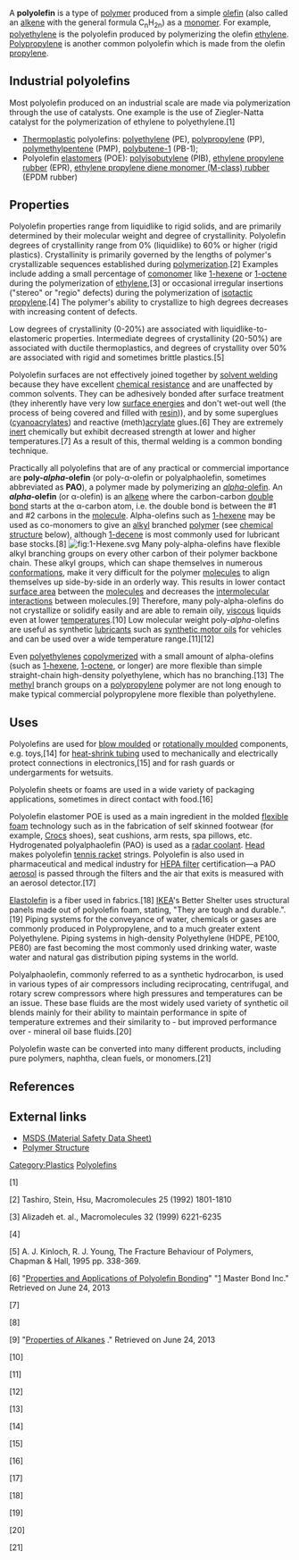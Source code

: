 A **polyolefin** is a type of [polymer](polymer "wikilink") produced
from a simple [olefin](olefin "wikilink") (also called an
[alkene](alkene "wikilink") with the general formula
C<sub>n</sub>H<sub>2n</sub>) as a [monomer](monomer "wikilink"). For
example, [polyethylene](polyethylene "wikilink") is the polyolefin
produced by polymerizing the olefin [ethylene](ethylene "wikilink").
[Polypropylene](Polypropylene "wikilink") is another common polyolefin
which is made from the olefin [propylene](propylene "wikilink").

## Industrial polyolefins

Most polyolefin produced on an industrial scale are made via
polymerization through the use of catalysts. One example is the use of
Ziegler-Natta catalyst for the polymerization of ethylene to
polyethylene.[1]

-   [Thermoplastic](Thermoplastic "wikilink") polyolefins:
    [polyethylene](polyethylene "wikilink") (PE),
    [polypropylene](polypropylene "wikilink") (PP),
    [polymethylpentene](polymethylpentene "wikilink") (PMP),
    [polybutene-1](polybutene-1 "wikilink") (PB-1);
-   Polyolefin [elastomers](elastomer "wikilink") (POE):
    [polyisobutylene](polyisobutylene "wikilink") (PIB), [ethylene
    propylene rubber](ethylene_propylene_rubber "wikilink") (EPR),
    [ethylene propylene diene monomer (M-class)
    rubber](EPDM_rubber "wikilink") (EPDM rubber)

## Properties

Polyolefin properties range from liquidlike to rigid solids, and are
primarily determined by their molecular weight and degree of
crystallinity. Polyolefin degrees of crystallinity range from 0%
(liquidlike) to 60% or higher (rigid plastics). Crystallinity is
primarily governed by the lengths of polymer's crystallizable sequences
established during [polymerization](polymerization "wikilink").[2]
Examples include adding a small percentage of
[comonomer](comonomer "wikilink") like [1-hexene](1-hexene "wikilink")
or [1-octene](1-octene "wikilink") during the polymerization of
[ethylene](ethylene "wikilink"),[3] or occasional irregular insertions
("stereo" or "regio" defects) during the polymerization of
[isotactic](isotactic "wikilink") [propylene](propylene "wikilink").[4]
The polymer's ability to crystallize to high degrees decreases with
increasing content of defects.

Low degrees of crystallinity (0-20%) are associated with
liquidlike-to-elastomeric properties. Intermediate degrees of
crystallinity (20-50%) are associated with ductile thermoplastics, and
degrees of crystallity over 50% are associated with rigid and sometimes
brittle plastics.[5]

Polyolefin surfaces are not effectively joined together by [solvent
welding](solvent_welding "wikilink") because they have excellent
[chemical resistance](chemical_resistance "wikilink") and are unaffected
by common solvents. They can be adhesively bonded after surface
treatment (they inherently have very low [surface
energies](surface_energy "wikilink") and don't wet-out well (the process
of being covered and filled with [resin](resin "wikilink"))), and by
some superglues ([cyanoacrylates](cyanoacrylate "wikilink")) and
reactive (meth)[acrylate](acrylate "wikilink") glues.[6] They are
extremely [inert](Chemically_inert "wikilink") chemically but exhibit
decreased strength at lower and higher temperatures.[7] As a result of
this, thermal welding is a common bonding technique.

Practically all polyolefins that are of any practical or commercial
importance are **poly-*alpha*-olefin** (or poly-α-olefin or
polyalphaolefin, sometimes abbreviated as **PAO**), a polymer made by
polymerizing an [*alpha*-olefin](Alpha-olefin "wikilink"). An
***alpha*-olefin** (or α-olefin) is an [alkene](alkene "wikilink") where
the carbon-carbon [double bond](double_bond "wikilink") starts at the
α-carbon atom, i.e. the double bond is between the #1 and #2 carbons in
the [molecule](molecule "wikilink"). Alpha-olefins such as
[1-hexene](1-Hexene "wikilink") may be used as co-monomers to give an
[alkyl](alkyl "wikilink") branched [polymer](polymer "wikilink") (see
[chemical structure](chemical_structure "wikilink") below), although
[1-decene](1-decene "wikilink") is most commonly used for lubricant base
stocks.[8] ![](1-Hexene.svg "fig:1-Hexene.svg") Many poly-alpha-olefins
have flexible alkyl branching groups on every other carbon of their
polymer backbone chain. These alkyl groups, which can shape themselves
in numerous [conformations](Chemical_structure "wikilink"), make it very
difficult for the polymer [molecules](molecule "wikilink") to align
themselves up side-by-side in an orderly way. This results in lower
contact [surface area](surface_area "wikilink") between the
[molecules](molecule "wikilink") and decreases the [intermolecular
interactions](Intermolecular_force "wikilink") between molecules.[9]
Therefore, many poly-alpha-olefins do not crystallize or solidify easily
and are able to remain oily, [viscous](viscous "wikilink") liquids even
at lower [temperatures](temperature "wikilink").[10] Low molecular
weight poly-*alpha*-olefins are useful as synthetic
[lubricants](lubricant "wikilink") such as [synthetic motor
oils](synthetic_oil "wikilink") for vehicles and can be used over a wide
temperature range.[11][12]

Even [polyethylenes](polyethylene "wikilink")
[copolymerized](copolymer "wikilink") with a small amount of
alpha-olefins (such as [1-hexene](1-Hexene "wikilink"),
[1-octene](1-octene "wikilink"), or longer) are more flexible than
simple straight-chain high-density polyethylene, which has no
branching.[13] The [methyl](methyl "wikilink") branch groups on a
[polypropylene](polypropylene "wikilink") polymer are not long enough to
make typical commercial polypropylene more flexible than polyethylene.

## Uses

Polyolefins are used for [blow moulded](blow_moulding "wikilink") or
[rotationally moulded](rotational_moulding "wikilink") components, e.g.
toys,[14] for [heat-shrink tubing](heat-shrink_tubing "wikilink") used
to mechanically and electrically protect connections in electronics,[15]
and for rash guards or undergarments for wetsuits.

Polyolefin sheets or foams are used in a wide variety of packaging
applications, sometimes in direct contact with food.[16]

Polyolefin elastomer POE is used as a main ingredient in the molded
[flexible foam](flexible_foam "wikilink") technology such as in the
fabrication of self skinned footwear (for example,
[Crocs](Crocs "wikilink") shoes), seat cushions, arm rests, spa pillows,
etc. Hydrogenated polyalphaolefin (PAO) is used as a [radar
coolant](Radar#Coolant "wikilink"). [Head](Head_(company) "wikilink")
makes polyolefin [tennis racket](tennis_racket "wikilink") strings.
Polyolefin is also used in pharmaceutical and medical industry for [HEPA
filter](HEPA_filter "wikilink") certification—a PAO
[aerosol](aerosol "wikilink") is passed through the filters and the air
that exits is measured with an aerosol detector.[17]

[Elastolefin](Elastolefin "wikilink") is a fiber used in fabrics.[18]
[IKEA](IKEA "wikilink")'s Better Shelter uses structural panels made out
of polyolefin foam, stating, "They are tough and durable.".[19] Piping
systems for the conveyance of water, chemicals or gases are commonly
produced in Polypropylene, and to a much greater extent Polyethylene.
Piping systems in high-density Polyethylene (HDPE, PE100, PE80) are fast
becoming the most commonly used drinking water, waste water and natural
gas distribution piping systems in the world.

Polyalphaolefin, commonly referred to as a synthetic hydrocarbon, is
used in various types of air compressors including reciprocating,
centrifugal, and rotary screw compressors where high pressures and
temperatures can be an issue. These base fluids are the most widely used
variety of synthetic oil blends mainly for their ability to maintain
performance in spite of temperature extremes and their similarity to -
but improved performance over - mineral oil base fluids.[20]

Polyolefin waste can be converted into many different products,
including pure polymers, naphtha, clean fuels, or monomers.[21]

## References

## External links

-   [MSDS (Material Safety Data
    Sheet)](http://www.nicnas.gov.au/__data/assets/pdf_file/0005/9617/PLC210FR.pdf)
-   [Polymer
    Structure](http://openlearn.open.ac.uk/mod/resource/view.php?id=196631)

[Category:Plastics](Category:Plastics "wikilink")
[Polyolefins](Category:Polyolefins "wikilink")

[1]

[2] Tashiro, Stein, Hsu, Macromolecules 25 (1992) 1801-1810

[3] Alizadeh et. al., Macromolecules 32 (1999) 6221-6235

[4]

[5] A. J. Kinloch, R. J. Young, The Fracture Behaviour of Polymers,
Chapman & Hall, 1995 pp. 338-369.

[6] "[Properties and Applications of Polyolefin
Bonding](http://www.masterbond.com/applications/properties-and-applications-polyolefin-bonding)"
"[1](http://www.masterbond.com/) Master Bond Inc." Retrieved on June 24,
2013

[7]

[8]

[9] "[Properties of
Alkanes](http://chemed.chem.wisc.edu/chempaths/GenChem-Textbook/Properties-of-Alkanes-917.html)
." Retrieved on June 24, 2013

[10]

[11]

[12]

[13]

[14]

[15]

[16]

[17]

[18]

[19]

[20]

[21]